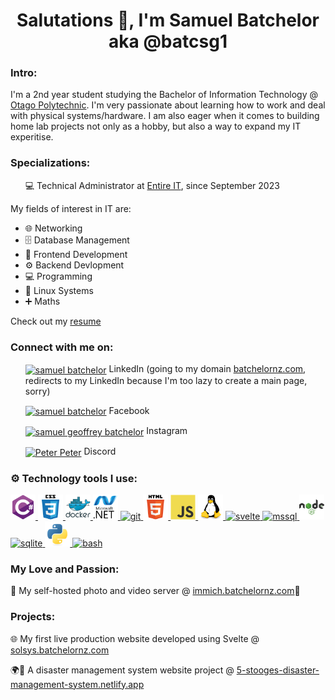 <h1 align="center">Salutations 👋, I'm Samuel Batchelor aka @batcsg1</h1>

<h3>Intro:</h3>
<p>I'm a 2nd year student studying the Bachelor of Information Technology @ <a href="https://www.op.ac.nz">Otago Polytechnic</a>.
I'm very passionate about learning how to work and deal with physical systems/hardware. I am also eager when it comes to building home lab projects not only as a hobby, but also a way to expand my IT experitise.</p>

<h3>Specializations:</h3>
<ul style="list-style: none;">
    <li><p>💻 Technical Administrator at <a href="https://entireit.nz"/>Entire IT</a>, since September 2023</p></li>
</ul>
<p>My fields of interest in IT are:</p>
<ul>
    <li>🌐 Networking </li>
    <li>🗄️ Database Management</li>
    <li>🎨 Frontend Development</li>
    <li>⚙️ Backend Devlopment</li>
    <li>💻 Programming</li>
    <li>🐧 Linux Systems</li>
    <li>➕ Maths</li>
</ul>
<p>Check out my <a href="https://github.com/user-attachments/files/18730456/Samuel.Batchelor.-.Resume.pdf" download>resume</a></p>


<h3 align="left">Connect with me on:</h3>
<ul style="list-style: none;">
    <li>
        <p>
            <a href="https://www.linkedin.com/in/samuel-batchelor-522145262" target="blank"><img align="center" src="https://raw.githubusercontent.com/rahuldkjain/github-profile-readme-generator/master/src/images/icons/Social/linked-in-alt.svg" alt="samuel batchelor" height="30" width="40" /></a> LinkedIn (going to my domain <a href="https://batchelornz.com">batchelornz.com</a>, redirects to my LinkedIn because I'm too lazy to create a main page, sorry)
        </p>
    </li>
    <li>
        <p>
            <a href="https://www.facebook.com/samuel.batchelor2005" target="blank"><img align="center" src="https://raw.githubusercontent.com/rahuldkjain/github-profile-readme-generator/master/src/images/icons/Social/facebook.svg" alt="samuel batchelor" height="30" width="40" /></a> Facebook
        </p>
    </li>
    <li>
        <p>
            <a href="https://www.instagram.com/samuelbatchelor._.2005" target="blank"><img align="center" src="https://raw.githubusercontent.com/rahuldkjain/github-profile-readme-generator/master/src/images/icons/Social/instagram.svg" alt="samuel geoffrey batchelor" height="30" width="40" /></a> Instagram
        </p>
    </li>
    <li>
        <p>
            <a href="https://www.youtube.com/watch?v=dQw4w9WgXcQ" target="blank"><img align="center" src="https://raw.githubusercontent.com/rahuldkjain/github-profile-readme-generator/master/src/images/icons/Social/discord.svg" alt="Peter Peter" height="30" width="40" /></a> Discord
        </p>
    </li>
</ul>

<h3 align="left">⚙️ Technology tools I use:</h3>
<p align="left"> 
    <a href="https://www.w3schools.com/cs/" target="_blank" rel="noreferrer"> <img src="https://raw.githubusercontent.com/devicons/devicon/master/icons/csharp/csharp-original.svg" alt="csharp" title="C#" width="40" height="40"/> </a> 
    <a href="https://www.w3schools.com/css/" target="_blank" rel="noreferrer"> <img src="https://raw.githubusercontent.com/devicons/devicon/master/icons/css3/css3-original-wordmark.svg" alt="css3" title="CSS" width="40" height="40"/> </a> 
    <a href="https://www.docker.com/" target="_blank" rel="noreferrer"> <img src="https://raw.githubusercontent.com/devicons/devicon/master/icons/docker/docker-original-wordmark.svg" alt="docker" title="Docker" width="40" height="40"/> </a> 
    <a href="https://dotnet.microsoft.com/" target="_blank" rel="noreferrer"> <img src="https://raw.githubusercontent.com/devicons/devicon/master/icons/dot-net/dot-net-original-wordmark.svg" alt="dotnet" title=".NET" width="40" height="40"/> </a> 
    <a href="https://git-scm.com/" target="_blank" rel="noreferrer"> <img src="https://www.vectorlogo.zone/logos/git-scm/git-scm-icon.svg" alt="git" title="Git" width="40" height="40"/> </a> 
    <a href="https://www.w3.org/html/" target="_blank" rel="noreferrer"> <img src="https://raw.githubusercontent.com/devicons/devicon/master/icons/html5/html5-original-wordmark.svg" alt="html5" title="HTML" width="40" height="40"/> </a> 
    <a href="https://developer.mozilla.org/en-US/docs/Web/JavaScript" target="_blank" rel="noreferrer"> <img src="https://raw.githubusercontent.com/devicons/devicon/master/icons/javascript/javascript-original.svg" alt="javascript" title="Javascript" width="40" height="40"/> </a> 
    <a href="https://www.linux.org/" target="_blank" rel="noreferrer"> <img src="https://raw.githubusercontent.com/devicons/devicon/master/icons/linux/linux-original.svg" alt="linux" title="Linux" width="40" height="40"/> </a> 
    <a href="https://svelte.dev" target="_blank" rel="noreferrer"> <img src="https://upload.wikimedia.org/wikipedia/commons/1/1b/Svelte_Logo.svg" alt="svelte" title="Svelte" width="40" height="40"/> </a> 
    <a href="https://www.microsoft.com/en-us/sql-server" target="_blank" rel="noreferrer"> <img src="https://www.svgrepo.com/show/303229/microsoft-sql-server-logo.svg" alt="mssql" title="Microsoft SQL Server" width="40" height="40"/> </a> 
    <a href="https://nodejs.org" target="_blank" rel="noreferrer"> <img src="https://raw.githubusercontent.com/devicons/devicon/master/icons/nodejs/nodejs-original-wordmark.svg" alt="nodejs" title="Node.js" width="40" height="40"/> </a> 
    <a href="https://www.sqlite.org/" target="_blank" rel="noreferrer"> <img src="https://www.vectorlogo.zone/logos/sqlite/sqlite-icon.svg" alt="sqlite" title="SQLite" width="40" height="40"/> </a>
    <a href="https://www.python.org" target="_blank" rel="noreferrer"> <img src="https://raw.githubusercontent.com/devicons/devicon/master/icons/python/python-original.svg" alt="python" title="Python" width="40" height="40"/> </a> <a href="https://www.sqlite.org/" target="_blank" rel="noreferrer"></a>
    <a href="https://www.gnu.org/software/bash/" target="_blank" rel="noreferrer"> <img src="https://www.vectorlogo.zone/logos/gnu_bash/gnu_bash-icon.svg" alt="bash" title="BASH" width="40" height="40"/> </a>
</p>

<h3 align="left">My Love and Passion:</h3>
<p>📸 My self-hosted photo and video server @ <a href="https://immich.batchelornz.com">immich.batchelornz.com</a>🎥</p>

<h3>Projects:</h3>
<p>🌐 My first live production website developed using Svelte @ <a href="https://solsys.batchelornz.com">solsys.batchelornz.com</a></p>
<p>🌍🚨 A disaster management system website project @ <a href="https://5-stooges-disaster-management-system.netlify.app">5-stooges-disaster-management-system.netlify.app</a> </p>
